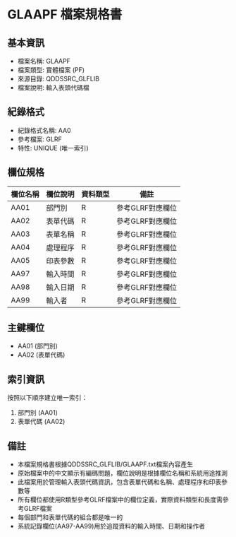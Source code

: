 # GLAAPF 檔案規格書

## 基本資訊
- 檔案名稱: GLAAPF
- 檔案類型: 實體檔案 (PF)
- 來源目錄: QDDSSRC_GLFLIB
- 檔案說明: 輸入表頭代碼檔

## 紀錄格式
- 紀錄格式名稱: AA0
- 參考檔案: GLRF
- 特性: UNIQUE (唯一索引)

## 欄位規格

| 欄位名稱 | 欄位說明 | 資料類型 | 備註 |
|---------|---------|---------|------|
| AA01 | 部門別 | R | 參考GLRF對應欄位 |
| AA02 | 表單代碼 | R | 參考GLRF對應欄位 |
| AA03 | 表單名稱 | R | 參考GLRF對應欄位 |
| AA04 | 處理程序 | R | 參考GLRF對應欄位 |
| AA05 | 印表參數 | R | 參考GLRF對應欄位 |
| AA97 | 輸入時間 | R | 參考GLRF對應欄位 |
| AA98 | 輸入日期 | R | 參考GLRF對應欄位 |
| AA99 | 輸入者 | R | 參考GLRF對應欄位 |

## 主鍵欄位
- AA01 (部門別)
- AA02 (表單代碼)

## 索引資訊
按照以下順序建立唯一索引：
1. 部門別 (AA01)
2. 表單代碼 (AA02)

## 備註
- 本檔案規格書根據QDDSSRC_GLFLIB/GLAAPF.txt檔案內容產生
- 原始檔案中的中文顯示有編碼問題，欄位說明是根據欄位名稱和系統用途推測
- 此檔案用於管理輸入表頭代碼資訊，包含表單代碼和名稱、處理程序和印表參數等
- 所有欄位都使用R類型參考GLRF檔案中的欄位定義，實際資料類型和長度需參考GLRF檔案
- 每個部門和表單代碼的組合都是唯一的
- 系統記錄欄位(AA97-AA99)用於追蹤資料的輸入時間、日期和操作者 